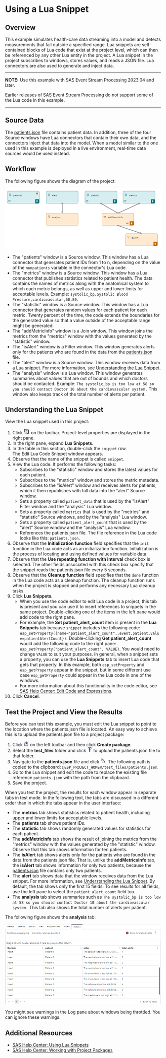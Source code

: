 # Using a Lua Snippet
## Overview

This example simulates health-care data streaming into a model and detects measurements that fall outside a specified range. Lua snippets are self-contained blocks of Lua code that exist at the project level, which can then be referenced by any other Lua entity in the project. A Lua snippet in the project subscribes to windows, stores values, and reads a JSON file. Lua connectors are also used to generate and inject data.

---
**NOTE:**
Use this example with SAS Event Stream Processing 2023.04 and later. 

Earlier releases of SAS Event Stream Processing do not support some of the Lua code in this example. 

---

## Source Data

The [patients.json](patients.json) file contains patient data. In addition, three of the four Source windows have Lua connectors that contain their own data, and the connectors inject that data into the model. When a model similar to the one used in this example is deployed in a live environment, real-time data sources would be used instead.

## Workflow

The following figure shows the diagram of the project:

![Diagram of the project](img/lua_snippet.png "Diagram of the project")

- The "patients" window is a Source window. This window has a Lua connector that generates patient IDs from 1 to n, depending on the value of the `numpatients` variable in the connector's Lua code.
- The "metrics" window is a Source window. This window has a Lua connector that publishes statistics related to patient health. The data contains the names of metrics along with the anatomical system to which each metric belongs, as well as upper and lower limits for acceptable levels. Example: `systolic_bp,Systolic Blood Pressure,cardiovascular,60,80`.
- The "statistic" window is a Source window. This window has a Lua connector that generates random values for each patient for each metric. Twenty percent of the time, the code extends the boundaries for the generated value so that a value outside of the acceptable range might be generated.
- The "addMetricInfo" window is a Join window. This window joins the metrics from the "metrics" window with the values generated by the "statistic" window.
- The "isAlert" window is a Filter window. This window generates alerts only for the patients who are found in the data from the [patients.json](patients.json) file. 
- The "alert" window is a Source window. This window receives data from a Lua snippet. For more information, see [Understanding the Lua Snippet](#understanding-the-lua-snippet).
- The "analysis" window is a Lua window. This window generates summaries about values that are out of bounds and which doctors should be contacted. Example: `The systolic_bp is too low at 58 so you should contact Doctor 10 about the cardiovascular system.` This window also keeps track of the total number of alerts per patient.

## Understanding the Lua Snippet

View the Lua snippet used in this project:
1. Click ![Project](img/project-properties-button.png "Project") on the toolbar. Project-level properties are displayed in the right pane.
2. In the right pane, expand **Lua Snippets**.
3. In the table in this section, double-click the `snippet` row. </br>The Edit Lua Code Snippet window appears.
4. Observe that the name of the snippet is called `snippet`.
5. View the Lua code. It performs the following tasks:
   - Subscribes to the "statistic" window and stores the latest values for each patient.
   - Subscribes to the "metrics" window and stores the metric metadata.
   - Subscribes to the "isAlert" window and receives alerts for patients, which it then republishes with full data into the "alert" Source window.
   - Sets a property called `patient_data` that is used by the "isAlert" Filter window and the "analysis" Lua window.
   - Sets a property called `metrics` that is used by the "metrics" and "statistic" Source windows, and by the "analysis" Lua window.
   - Sets a property called `patient_alert_count` that is used by the "alert" Source window and the "analysis" Lua window.
   - References the patients.json file. The file reference in the Lua code looks like this: `patients.json`.
6. Observe that the **Initialization function** field specifies that the `init` function in the Lua code acts as an initialization function. Initialization is the process of locating and using defined values for variable data.
7. Observe that the **Use repeating function with interval** check box is selected. The other fields associated with this check box specify that the snippet reads the patients.json file every 5 seconds. 
8. Observe that the **Cleanup function** field specifies that the `done` function in the Lua code acts as a cleanup function. The cleanup function runs when the project is stopped and performs any necessary Lua cleanup tasks.
9.  Click **Lua Snippets**. 
    - When you use the code editor to edit Lua code in a project, this tab is present and you can use it to insert references to snippets in the same project. Double-clicking one of the items in the left pane would add code to the right pane.
    - For example, the **Set patient_alert_count** item is present in the **Lua Snippets** tab because `snippet` includes the following code: `esp_setProperty({name="patient_alert_count"..event.patient,value=patientAlertCount})`. Double-clicking **Get patient_alert_count** would add the following code to the right pane: `esp_setProperty("patient_alert_count", VALUE)`. You would need to change `VALUE` to suit your purposes. In general, when a snippet sets a property, you can use the **Lua Snippets** tab to insert Lua code that gets that property. In this example, both `esp_setProperty` and `esp_getProperty` appear in the snippet, but in some different use case `esp_getProperty` could appear in the Lua code in one of the windows.
    - For more information about this functionality in the code editor, see [SAS Help Center: Edit Code and Expressions](https://documentation.sas.com/?cdcId=espcdc&cdcVersion=default&docsetId=espstudio&docsetTarget=n1uo22tz87w2nzn1lxlo4rzkdwgi.htm#n1psumef2daycbn1c2o753i8m0hq).
10. Click **Cancel**.

## Test the Project and View the Results

Before you can test this example, you must edit the Lua snippet to point to the location where the patients.json file is located. An easy way to achieve this is to upload the patients.json file to a project package:
1. Click ![Project](img/button-project-package.png "Project") on the left toolbar and then click **Create package**. 
2. Select the **test_files** folder and click ![Project](img/button-upload.png "Project") to upload the patients.json file to that folder.
3. Navigate to the **patients.json** file and click ![Project](img/button-copy-path.png "Project"). The following path is copied to the clipboard: `@ESP_PROJECT_HOME@/test_files/patients.json`.
4. Go to the Lua snippet and edit the code to replace the existing file reference `patients.json` with the path from the clipboard.
5. Save the project.

When you test the project, the results for each window appear in separate tabs in test mode. In the following text, the tabs are discussed in a different order than in which the tabs appear in the user interface:
- The **metrics** tab shows statistics related to patient health, including upper and lower limits for acceptable levels.
- The **patients** tab shows patient IDs.
- The **statistic** tab shows randomly generated values for statistics for each patient.
- The **addMetricInfo** tab shows the result of joining the metrics from the "metrics" window with the values generated by the "statistic" window. Observe that this tab shows information for ten patients.
- The **isAlert** tab shows alerts only for the patients who are found in the data from the patients.json file. That is, unlike the **addMetricsInfo** tab, the **isAlert** tab shows information for only two patients, because the [patients.json](patients.json) file contains only two patients.
- The **alert** tab shows data that the window receives data from the Lua snippet. For more information, see [Understanding the Lua Snippet](#understanding-the-lua-snippet). By default, the tab shows only the first 15 fields. To see results for all fields, use the left pane to select the `patient_alert_count` field too.
- The **analysis** tab shows summaries such as `The systolic_bp is too low at 58 so you should contact Doctor 10 about the cardiovascular system.` This tab also shows the total number of alerts per patient.

The following figure shows the **analysis** tab:

![analysis tab](img/analysis.png "analysis tab")

You might see warnings in the Log pane about windows being throttled. You can ignore these warnings.

## Additional Resources

- [SAS Help Center: Using Lua Snippets](https://documentation.sas.com/?cdcId=espcdc&cdcVersion=default&docsetId=espcreatewindows&docsetTarget=p0j0tx1h0oqhkyn17ebg6jrab7d3.htm)
- [SAS Help Center: Working with Project Packages](https://documentation.sas.com/?cdcId=espcdc&cdcVersion=default&docsetId=espstudio&docsetTarget=p15r0obkhw8rrwn1lr0zkqffklb5.htm.htm)
